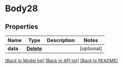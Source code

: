 # Body28

## Properties
Name | Type | Description | Notes
------------ | ------------- | ------------- | -------------
**data** | [**Delete**](Delete.md) |  | [optional] 

[[Back to Model list]](../README.md#documentation-for-models) [[Back to API list]](../README.md#documentation-for-api-endpoints) [[Back to README]](../README.md)

